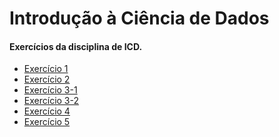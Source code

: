 <h1> Introdução à Ciência de Dados </h1>

<h4> Exercícios da disciplina de ICD. </h4>

<ul>
  <li> <a href='https://github.com/DayvisonGomes/icd/blob/master/EXERCICIO%20LISTA%20PYTHON%20ATUALIZADO.ipynb'> Exercício 1 </a>   </li>
  <li> <a href='https://github.com/DayvisonGomes/icd/blob/master/Exercício%20-%20Python%20-%20Random_Dayvison_Gomes.ipynb'> Exercício 2 </a>   </li>
  <li> <a href='https://github.com/DayvisonGomes/icd/blob/master/Exercício_NumPy_DayvisonGomes.ipynb'> Exercício 3-1 </a> </li>
  <li> <a href='https://github.com/DayvisonGomes/icd/blob/master/Exercício_Pandas_DayvisonGomes.ipynb'> Exercício 3-2 </li>
  <li> <a href='https://github.com/DayvisonGomes/icd/blob/master/Exercício_Medidas_de_Centralidade_e_Dispersão_DayvisonGomes.ipynb'> Exercício 4 </a> </li>
  <li> <a href='https://github.com/DayvisonGomes/icd/blob/master/Exercício%20-%20Correlação_DayvisonGomes.ipynb'> Exercício 5 </a></li>
</ul>
